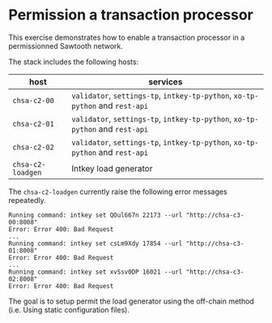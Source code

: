 # Permission a transaction processor

This exercise demonstrates how to enable a transaction processor in a permissionned Sawtooth network.

The stack includes the following hosts:

host | services
---- | --------
`chsa-c2-00` | `validator`, `settings-tp`, `intkey-tp-python`, `xo-tp-python` and `rest-api`
`chsa-c2-01` | `validator`, `settings-tp`, `intkey-tp-python`, `xo-tp-python` and `rest-api`
`chsa-c2-02` | `validator`, `settings-tp`, `intkey-tp-python`, `xo-tp-python` and `rest-api`
`chsa-c2-loadgen` | Intkey load generator

The `chsa-c2-loadgen` currently raise the following error messages repeatedly.

```
Running command: intkey set QOul667n 22173 --url "http://chsa-c3-00:8008"
Error: Error 400: Bad Request
...
Running command: intkey set csLm9Xdy 17854 --url "http://chsa-c3-01:8008"
Error: Error 400: Bad Request
...
Running command: intkey set xvSsv0DP 16021 --url "http://chsa-c3-02:8008"
Error: Error 400: Bad Request
```

The goal is to setup permit the load generator using the off-chain method (i.e. Using static configuration files).
